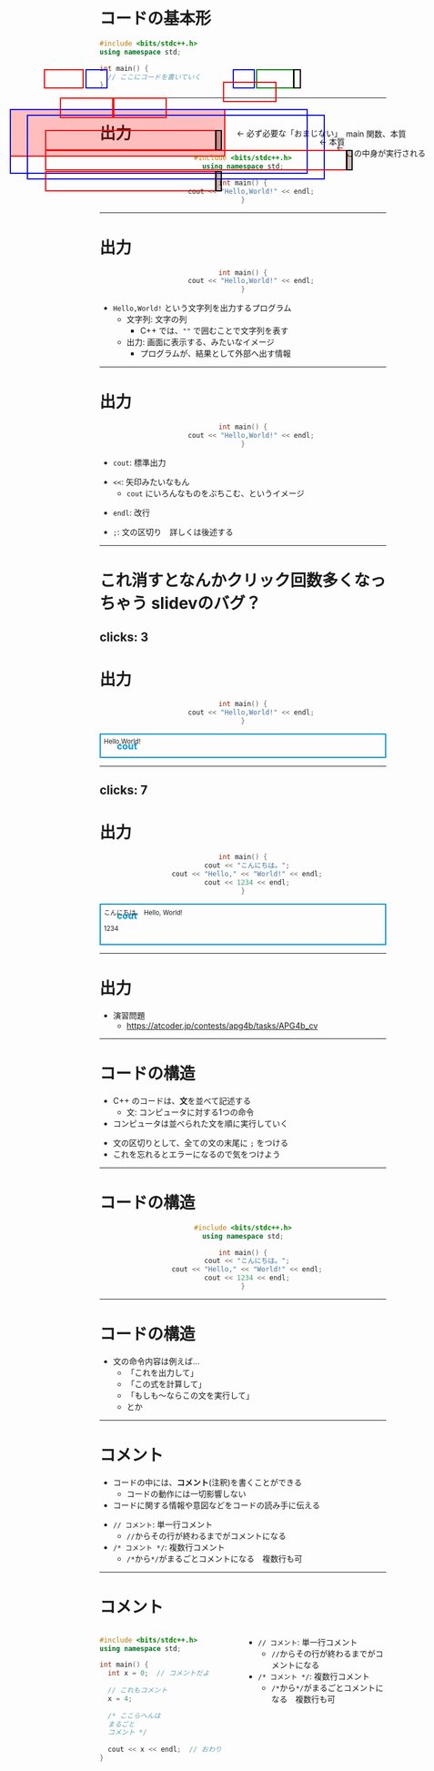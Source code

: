 # コードの基本形

<div class="center">

```cpp
#include <bits/stdc++.h>
using namespace std;

int main() {
  // ここにコードを書いていく
}
```

<div v-click id="sec-1">
<div id="red-box"></div>

← 必ず必要な「おまじない」

</div>


<div v-click id="sec-2">
<div id="blue-box"></div>

←&nbsp;

<div align="left">
main 関数、本質

この中身が実行される
</div>

</div>

</div>

<style>

.slidev-code code {
  font-size: 24px  !important;
}

pre[class*='language-'] {
  width: 800px;
}

#sec-1 {
  display: flex;
  align-items: center;

  position: absolute;
  top: 170px;
  left: 100px;
}

#red-box {
  width: 375px;
  height: 80px;
  background-color: rgba(255, 0, 0, 0.25);
  border: 2px solid red;

  margin-right: 20px;
}

#sec-2 {
  display: flex;
  align-items: center;

  position: absolute;
  top: 280px;
  left: 100px;
}

#blue-box {
  width: 375px;
  height: 110px;
  background-color: rgba(0, 0, 255, 0.25);
  border: 2px solid blue;

  margin-right: 20px;
}

</style>

---

# 出力

<center>

```cpp
#include <bits/stdc++.h>
using namespace std;

int main() {
    cout << "Hello,World!" << endl;
}
```

<div v-click id="sec-1">

<div id="blue-box"></div>

← 本質

</div>

</center>

<style>

.slidev-code code {
  font-size: 24px  !important;
}

pre[class*='language-'] {
  width: 900px;
}

#sec-1 {
  display: flex;
  align-items: center;

  position: absolute;
  top: 270px;
  left: 70px;
}

#blue-box {
  width: 520px;
  height: 110px;
  background-color: transparent;
  border: 2px solid blue;

  margin-right: 20px;
}

</style>

---

# 出力

<center>

```cpp
int main() {
    cout << "Hello,World!" << endl;
}
```

</center>

<v-click>

- `Hello,World!` という文字列を出力するプログラム
  - 文字列: 文字の列
    - C++ では、`""` で囲むことで文字列を表す
  - 出力: 画面に表示する、みたいなイメージ
    - プログラムが、結果として外部へ出す情報

</v-click>

<style>

.slidev-code code {
  font-size: 24px  !important;
}

pre[class*='language-'] {
  width: 900px;
  margin-bottom: 40px;
}

</style>

---

# 出力

<center>

```cpp
int main() {
    cout << "Hello,World!" << endl;
}
```

</center>

<div v-click>

<div id="cout-emp"></div>

- `cout`: 標準出力

</div>

<div v-click>

<div id="left-emp-0" class="left-emp"></div>
<div id="left-emp-1" class="left-emp"></div>

- `<<`: 矢印みたいなもん
  - `cout` にいろんなものをぶちこむ、というイメージ

</div>

<div v-click>

<div id="endl-emp"></div>

- `endl`: 改行

</div>

<div v-click>

<div id="semicolon-emp"></div>

- `;`: 文の区切り　詳しくは後述する

</div>

<style>

.slidev-code code {
  font-size: 24px  !important;
}

pre[class*='language-'] {
  width: 900px;
  margin-bottom: 20px;
}

#cout-emp {
  display: flex;
  align-items: center;

  position: absolute;
  top: 200px;
  left: 130px;

  width: 66px;
  height: 30px;
  background-color: transparent;
  border: 2px solid red;

  margin-right: 20px;
}

.left-emp {
  display: flex;
  align-items: center;

  position: absolute;

  width: 35px;
  height: 30px;
  background-color: transparent;
  border: 2px solid blue;

  margin-right: 20px;
}

#left-emp-0 {
  top: 200px;
  left: 203px;
}

#left-emp-1 {
  top: 200px;
  left: 462px;
}

#endl-emp {
  display: flex;
  align-items: center;

  position: absolute;
  top: 200px;
  left: 503px;

  width: 64px;
  height: 30px;
  background-color: transparent;
  border: 2px solid green;

  margin-right: 20px;
}

#semicolon-emp {
  display: flex;
  align-items: center;

  position: absolute;
  top: 200px;
  left: 568px;

  width: 10px;
  height: 30px;
  background-color: transparent;
  border: 2px solid black;

  margin-right: 20px;
}

</style>

---
# これ消すとなんかクリック回数多くなっちゃう slidevのバグ？
clicks: 3
---

# 出力

<center>

```cpp
int main() {
    cout << "Hello,World!" << endl;
}
```

</center>

<div id="cout-box">
<h3><span class="title">cout</span></h3>
<div class="inner">

<div v-click="1">
Hello,World!
</div>

<div v-click="2">
<br>
</div>

</div>
</div>

<div v-click-hide="2"><div class="box" id="box-0" v-click="1"></div></div>
<div v-click-hide="3"><div class="box" id="box-1" v-click="2"></div></div>

<style>

.slidev-code code {
  font-size: 24px  !important;
}

pre[class*='language-'] {
  width: 900px;
  margin-bottom: 40px;
}

#cout-box {
  min-height: calc(2.5em + 4px);

  border: 2px solid #0094D6;
  position: relative;
}
#cout-box h3{
  text-align: left;
  position: absolute;
  right: 0;
  left: 20px;
  top: -0.8em;
}
#cout-box .title{
  padding: 0.5em;
  background: #FFF;
  color: #0094D6;
}
#cout-box .inner{
  padding: 0.5em;
}

.slidev-vclick-hidden {
    block-size: 0;
}

.box {
  display: flex;
  align-items: center;

  position: absolute;

  height: 30px;
  border: 2px solid red;
}

#box-0 {
  top: 200px;
  left: 202px;

  width: 250px;
}

#box-1 {
  top: 200px;
  left: 460px;

  width: 108px;
}

</style>

---
clicks: 7
---

# 出力

<center>

```cpp
int main() {
  cout << "こんにちは。";
  cout << "Hello," << "World!" << endl;
  cout << 1234 << endl;
}
```

</center>

<div id="cout-box">
<h3><span class="title">cout</span></h3>
<div class="inner">

<div v-click="1">
<span v-click="1">
こんにちは。
</span>

<span v-click="2">
Hello,
</span>

<span v-click="3">
World!
</span>

</div>

<div v-click-hide="5">
<div v-click="4" class="br-div">
&nbsp;
</div>
</div>

<div v-click="5">
1234
</div>

<div v-click="6">
&nbsp;
</div>

</div>
</div>

<div v-click-hide="2"><div class="box" id="box-0" v-click="1"></div></div>
<div v-click-hide="3"><div class="box" id="box-1" v-click="2"></div></div>
<div v-click-hide="4"><div class="box" id="box-2" v-click="3"></div></div>
<div v-click-hide="5"><div class="box" id="box-3" v-click="4"></div></div>
<div v-click-hide="6"><div class="box" id="box-4" v-click="5"></div></div>
<div v-click-hide="7"><div class="box" id="box-5" v-click="6"></div></div>

<style>

.slidev-code code {
  font-size: 20px  !important;
}

pre[class*='language-'] {
  width: 900px;
  margin-bottom: 40px;
}

#cout-box {
  min-height: calc(2em + 4px);

  border: 2px solid #0094D6;
  position: relative;
  z-index: 10;
}
#cout-box h3{
  text-align: left;
  position: absolute;
  right: 0;
  left: 20px;
  top: -0.8em;
}
#cout-box .title{
  padding: 0.5em;
  background: #FFF;
  color: #0094D6;
}
#cout-box .inner{
  position: relative;
  z-index: 20;
  font-size: 0.8em;

  padding: 0.5em;
}

.slidev-vclick-hidden {
  block-size: 0;
}

.box {
  height: 30px;
  border-color: red;
}

#box-0 {
  top: 192px;
  left: 158px;

  width: 185px;
}

#box-1 {
  top: 222px;
  left: 158px;

  width: 140px;
}

#box-2 {
  top: 222px;
  left: 300px;

  width: 140px;
}

#box-3 {
  top: 222px;
  left: 445px;

  width: 90px;
}

#box-4 {
  top: 250px;
  left: 158px;

  width: 90px;
}

#box-5 {
  top: 250px;
  left: 252px;

  width: 90px;
}

</style>

---

# 出力

- 演習問題
  - https://atcoder.jp/contests/apg4b/tasks/APG4b_cv

---

# コードの構造

- C++ のコードは、**文**を並べて記述する
  - 文: コンピュータに対する1つの命令
- コンピュータは並べられた文を順に実行していく

+ 文の区切りとして、全ての文の末尾に `;` をつける
+ これを忘れるとエラーになるので気をつけよう

---

# コードの構造

<center>

```cpp
#include <bits/stdc++.h>
using namespace std;

int main() {
  cout << "こんにちは。";
  cout << "Hello," << "World!" << endl;
  cout << 1234 << endl;
}
```

</center>

<div v-click class="box" id="box-0"></div>
<div v-after class="sep box" id="sep-0"></div>

<div v-click class="box" id="box-1"></div>
<div v-after class="sep box" id="sep-1"></div>

<div v-click class="box" id="box-2"></div>
<div v-after class="sep box" id="sep-2"></div>

<style>

.slidev-code code {
  font-size: 24px  !important;
}

pre[class*='language-'] {
  width: 800px;
  margin-bottom: 40px;
}

.box {
  height: 32px;
  border-color: red;
}

.sep {
  height: 32px;
  border-color: black;
  background-color: rgba(0, 0, 0, 0.25);

  width: 8px;
}

#box-0 {
  top: 307px;
  left: 132px;

  width: 298px;
}

#sep-0 {
  top: 307px;
  left: 431px;
}

#box-1 {
  top: 342px;
  left: 132px;

  width: 528px;
}

#sep-1 {
  top: 342px;
  left: 661px;
}

#box-2 {
  top: 379px;
  left: 132px;

  width: 298px;
}

#sep-2 {
  top: 379px;
  left: 431px;
}

</style>

---

# コードの構造

+ 文の命令内容は例えば…
  <ul>
    <li v-click>「これを出力して」</li>
    <li v-click>「この式を計算して」</li>
    <li v-click>「もしも〜ならこの文を実行して」</li>
    <li v-after>とか</li>
  </ul>

---

# コメント

- コードの中には、**コメント**(注釈)を書くことができる
  - コードの動作には一切影響しない
- コードに関する情報や意図などをコードの読み手に伝える

<v-click>

+ `// コメント`: 単一行コメント
  - `//`からその行が終わるまでがコメントになる
+ `/* コメント */`: 複数行コメント
  - `/*`から`*/`がまるごとコメントになる　複数行も可

</v-click>

---

# コメント

<div class="flex-box">

<div class="code-sec">

```cpp
#include <bits/stdc++.h>
using namespace std;

int main() {
  int x = 0;  // コメントだよ
  
  // これもコメント
  x = 4;
  
  /* ここらへんは
  まるごと
  コメント */
  
  cout << x << endl;  // おわり
}
```

</div>

- `// コメント`: 単一行コメント
  - `//`からその行が終わるまでがコメントになる
- `/* コメント */`: 複数行コメント
  - `/*`から`*/`がまるごとコメントになる　複数行も可

</div>

<style>

.slidev-code code {
  font-size: 16px  !important;
}

pre[class*='language-'] {
  width: 420px;
}

.code-sec {
  margin-right: 40px;
}

.flex-box {
  display: flex;
}

</style>
